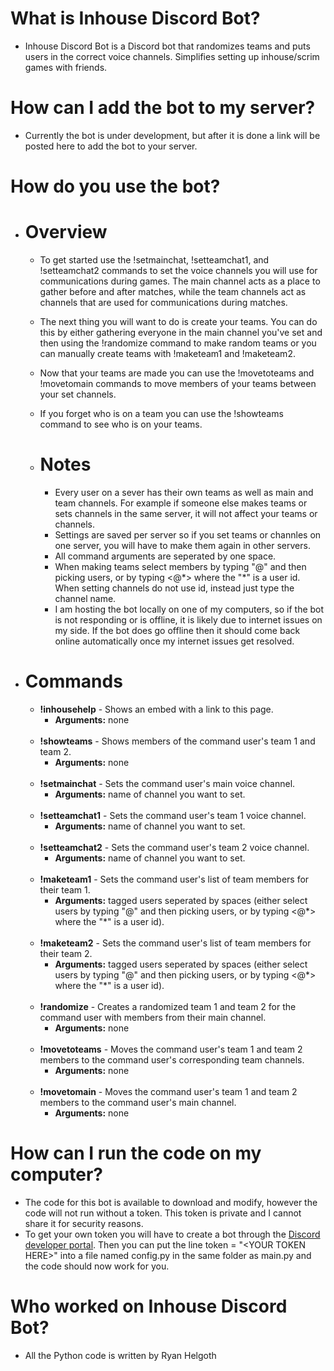 # What is Inhouse Discord Bot?
- Inhouse Discord Bot is a Discord bot that randomizes teams and puts users in the correct voice channels. Simplifies setting up inhouse/scrim games with friends.

# How can I add the bot to my server?
- Currently the bot is under development, but after it is done a link will be posted here to add the bot to your server.

# How do you use the bot?
- # Overview
  - To get started use the !setmainchat, !setteamchat1, and !setteamchat2 commands to set the voice channels you will use for communications during games. The main channel acts as a place to gather before and after matches, while the team channels act as channels that are used for communications during matches. 
  - The next thing you will want to do is create your teams. You can do this by either gathering everyone in the main channel you've set and then using the !randomize command to make random teams or you can manually create teams with !maketeam1 and !maketeam2.
  - Now that your teams are made you can use the !movetoteams and !movetomain commands to move members of your teams between your set channels.
  - If you forget who is on a team you can use the !showteams command to see who is on your teams.
  
  - # Notes
    - Every user on a sever has their own teams as well as main and team channels. For example if someone else makes teams or sets channels in the same server, it will not affect your teams or channels.
    - Settings are saved per server so if you set teams or channles on one server, you will have to make them again in other servers.
    - All command arguments are seperated by one space.
    - When making teams select members by typing "@" and then picking users, or by typing <@\*> where the "\*" is a user id. When setting channels do not use id, instead just type the channel name.
    - I am hosting the bot locally on one of my computers, so if the bot is not responding or is offline, it is likely due to internet issues on my side. If the bot does go offline then it should come back online automatically once my internet issues get resolved.
- # Commands
  - **!inhousehelp** \- Shows an embed with a link to this page.
    - **Arguments:** none
    <br/>
  - **!showteams** \- Shows members of the command user's team 1 and team 2. 
    - **Arguments:** none
    <br/>
  - **!setmainchat** \- Sets the command user's main voice channel.
    - **Arguments:** name of channel you want to set.
    <br/>
  - **!setteamchat1** \- Sets the command user's team 1 voice channel.
    - **Arguments:** name of channel you want to set.
    <br/>
  - **!setteamchat2** \- Sets the command user's team 2 voice channel.
    - **Arguments:** name of channel you want to set.
    <br/>
  - **!maketeam1** \- Sets the command user's list of team members for their team 1.
    - **Arguments:** tagged users seperated by spaces (either select users by typing "@" and then picking users, or by typing <@\*> where the "\*" is a user id).
    <br/>
  - **!maketeam2** \- Sets the command user's list of team members for their team 2.
    - **Arguments:** tagged users seperated by spaces (either select users by typing "@" and then picking users, or by typing <@\*> where the "\*" is a user id).
    <br/>
  - **!randomize** \- Creates a randomized team 1 and team 2 for the command user with members from their main channel. 
    - **Arguments:** none
    <br/>
  - **!movetoteams** \- Moves the command user's team 1 and team 2 members to the command user's corresponding team channels.
    - **Arguments:** none
    <br/>
  - **!movetomain** \- Moves the command user's team 1 and team 2 members to the command user's main channel.
    - **Arguments:** none
    
   
    

# How can I run the code on my computer?
- The code for this bot is available to download and modify, however the code will not run without a token. This token is private and I cannot share it for security reasons. 
- To get your own token you will have to create a bot through the [Discord developer portal](https://discord.com/developers/applications). Then you can put the line token = "\<YOUR TOKEN HERE\>" into a file named config.py in the same folder as main.py and the code should now work for you. 

# Who worked on Inhouse Discord Bot?
- All the Python code is written by Ryan Helgoth
